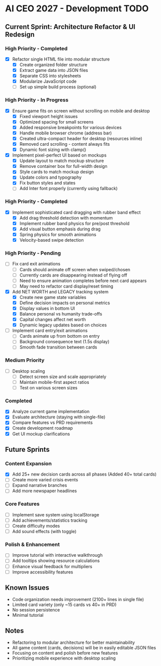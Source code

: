 # AI CEO 2027 - Development TODO

## Current Sprint: Architecture Refactor & UI Redesign

### High Priority - Completed
- [x] Refactor single HTML file into modular structure
  - [x] Create organized folder structure
  - [x] Extract game data into JSON files
  - [x] Separate CSS into stylesheets
  - [x] Modularize JavaScript code
  - [ ] Set up simple build process (optional)

### High Priority - In Progress
- [x] Ensure game fits on screen without scrolling on mobile and desktop
  - [x] Fixed viewport height issues
  - [x] Optimized spacing for small screens
  - [x] Added responsive breakpoints for various devices
  - [x] Handle mobile browser chrome (address bar)
  - [x] Created ultra-compact header for desktop (resources inline)
  - [x] Removed card scrolling - content always fits
  - [x] Dynamic font sizing with clamp()

- [x] Implement pixel-perfect UI based on mockups
  - [x] Update layout to match mockup structure
  - [x] Remove container box for full-width design
  - [x] Style cards to match mockup design
  - [x] Update colors and typography
  - [x] Fix button styles and states
  - [ ] Add Inter font properly (currently using fallback)

### High Priority - Completed
- [x] Implement sophisticated card dragging with rubber band effect
  - [x] Add drag threshold detection with momentum
  - [x] Implement rubber band physics for pre/post threshold
  - [x] Add visual button emphasis during drag
  - [x] Spring physics for smooth animations
  - [x] Velocity-based swipe detection

### High Priority - Pending

- [ ] Fix card exit animations
  - [ ] Cards should animate off screen when swiped/chosen
  - [ ] Currently cards are disappearing instead of flying off
  - [ ] Need to ensure animation completes before next card appears
  - [ ] May need to refactor card display/reset timing

- [x] Add NET WORTH and LEGACY tracking system
  - [x] Create new game state variables
  - [x] Define decision impacts on personal metrics
  - [x] Display values in bottom UI
  - [x] Balance personal vs humanity trade-offs
  - [x] Capital changes affect net worth
  - [x] Dynamic legacy updates based on choices

- [ ] Implement card entry/exit animations
  - [ ] Cards animate up from bottom on entry
  - [ ] Background consequence text (1.5s display)
  - [ ] Smooth fade transition between cards

### Medium Priority

- [ ] Desktop scaling
  - [ ] Detect screen size and scale appropriately
  - [ ] Maintain mobile-first aspect ratios
  - [ ] Test on various screen sizes

### Completed
- [x] Analyze current game implementation
- [x] Evaluate architecture (staying with single-file)
- [x] Compare features vs PRD requirements
- [x] Create development roadmap
- [x] Get UI mockup clarifications

## Future Sprints

### Content Expansion
- [x] Add 25+ new decision cards across all phases (Added 40+ total cards)
- [ ] Create more varied crisis events
- [ ] Expand narrative branches
- [ ] Add more newspaper headlines

### Core Features
- [ ] Implement save system using localStorage
- [ ] Add achievements/statistics tracking
- [ ] Create difficulty modes
- [ ] Add sound effects (with toggle)

### Polish & Enhancement
- [ ] Improve tutorial with interactive walkthrough
- [ ] Add tooltips showing resource calculations
- [ ] Enhance visual feedback for multipliers
- [ ] Improve accessibility features

## Known Issues
- Code organization needs improvement (2100+ lines in single file)
- Limited card variety (only ~15 cards vs 40+ in PRD)
- No session persistence
- Minimal tutorial

## Notes
- Refactoring to modular architecture for better maintainability
- All game content (cards, decisions) will be in easily editable JSON files
- Focusing on content and polish before new features
- Prioritizing mobile experience with desktop scaling